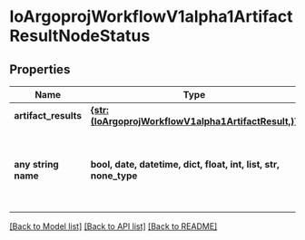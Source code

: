 # IoArgoprojWorkflowV1alpha1ArtifactResultNodeStatus


## Properties
Name | Type | Description | Notes
------------ | ------------- | ------------- | -------------
**artifact_results** | [**{str: (IoArgoprojWorkflowV1alpha1ArtifactResult,)}**](IoArgoprojWorkflowV1alpha1ArtifactResult.md) |  | [optional] 
**any string name** | **bool, date, datetime, dict, float, int, list, str, none_type** | any string name can be used but the value must be the correct type | [optional]

[[Back to Model list]](../README.md#documentation-for-models) [[Back to API list]](../README.md#documentation-for-api-endpoints) [[Back to README]](../README.md)


